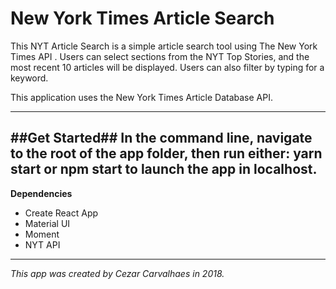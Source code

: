 # New York Times Article Search

This NYT Article Search is a simple article search tool using The New York Times API . Users can select sections from the NYT Top Stories, and the most recent 10 articles will be displayed. Users can also filter by typing for a keyword. 

This application uses the New York Times Article Database API. 

---
##Get Started##
In the command line, navigate to the root of the app folder, then run either: yarn start or npm start to launch the app in localhost.
---
**Dependencies**
- Create React App
- Material UI
- Moment
- NYT API

---

*This app was created by Cezar Carvalhaes in 2018.*
